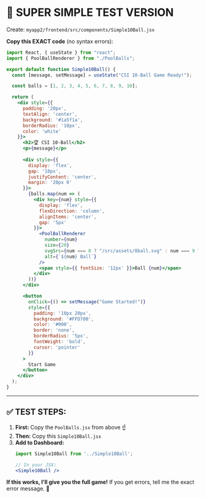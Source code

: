 # 🎱 SUPER SIMPLE TEST VERSION

Create: `myapp2/frontend/src/components/Simple10Ball.jsx`

**Copy this EXACT code** (no syntax errors):

```jsx
import React, { useState } from "react";
import { PoolBallRenderer } from "./PoolBalls";

export default function Simple10Ball() {
  const [message, setMessage] = useState("CSI 10-Ball Game Ready!");

  const balls = [1, 2, 3, 4, 5, 6, 7, 8, 9, 10];

  return (
    <div style={{ 
      padding: '20px', 
      textAlign: 'center',
      background: '#1a5f1a',
      borderRadius: '10px',
      color: 'white'
    }}>
      <h2>🏆 CSI 10-Ball</h2>
      <p>{message}</p>
      
      <div style={{
        display: 'flex',
        gap: '10px',
        justifyContent: 'center',
        margin: '20px 0'
      }}>
        {balls.map(num => (
          <div key={num} style={{ 
            display: 'flex', 
            flexDirection: 'column', 
            alignItems: 'center',
            gap: '5px'
          }}>
            <PoolBallRenderer 
              number={num} 
              size={20} 
              svgSrc={num === 8 ? "/src/assets/8ball.svg" : num === 9 ? "/src/assets/nineball.svg" : num === 10 ? "/src/assets/tenball.svg" : null}
              alt={`${num} Ball`}
            />
            <span style={{ fontSize: '12px' }}>Ball {num}</span>
          </div>
        ))}
      </div>

      <button 
        onClick={() => setMessage("Game Started!")}
        style={{
          padding: '10px 20px',
          background: '#FFD700',
          color: '#000',
          border: 'none',
          borderRadius: '5px',
          fontWeight: 'bold',
          cursor: 'pointer'
        }}
      >
        Start Game
      </button>
    </div>
  );
}
```

---

## ✅ **TEST STEPS:**

1. **First:** Copy the `PoolBalls.jsx` from above ☝️
2. **Then:** Copy this `Simple10Ball.jsx` 
3. **Add to Dashboard:**
   ```jsx
   import Simple10Ball from '../Simple10Ball';
   
   // In your JSX:
   <Simple10Ball />
   ```

**If this works, I'll give you the full game!** If you get errors, tell me the exact error message. 🎱